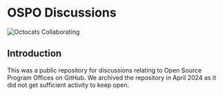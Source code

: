 # OSPO Discussions

![Octocats Collaborating](https://octodex.github.com/images/collabocats.jpg)

## Introduction

This was a public repository for discussions relating to Open Source Program Offices on GitHub. We archived the repository in April 2024 as it did not get sufficient activity to keep open.

